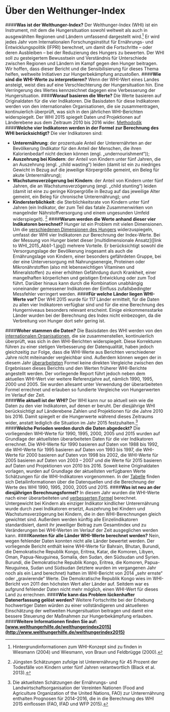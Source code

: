# Über den Welthunger-Index 
####**Was ist der Welthunger-Index?** 
Der Welthunger-Index (WHI) ist ein Instrument, mit dem die Hungersituation sowohl weltweit als auch in ausgewählten Regionen und Ländern umfassend dargestellt wird.[^wird] Er wird jedes Jahr vom Internationalen Forschungsinstitut für Ernährungs- und Entwicklungspolitik (IFPRI) berechnet, um damit die Fortschritte – oder deren Ausbleiben – bei der Reduzierung des Hungers zu bewerten. Der WHI soll zu gesteigertem Bewusstsein und Verständnis für Unterschiede zwischen Regionen und Ländern im Kampf gegen den Hunger beitragen. Wir hoffen, dass dieser Bericht und die Sensibilisierung für dieses Thema helfen, weltweite Initiativen zur Hungerbekämpfung anzustoßen.
####**Wie sind die WHI-Werte zu interpretieren?** 
Wenn der WHI-Wert eines Landes ansteigt, weist dies auf eine Verschlechterung der Hungersituation hin. Eine Verringerung des Wertes kennzeichnet dagegen eine Verbesserung der Hungersituation. 
####**Worauf basieren die Werte?** 
Die Werte basieren auf Originaldaten für die vier Indikatoren. Die Basisdaten für diese Indikatoren werden von den internationalen Organisationen, die sie zusammentragen, kontinuierlich überprüft, was sich in den jährlichen WHI-Berichten widerspiegelt. Der WHI 2015 spiegelt Daten und Projektionen auf Länderebene aus dem Zeitraum 2010 bis 2016 wider.  [Methododik](../methodology_de/) 
####**Welche vier Indikatoren werden in der Formel zur Berechnung des WHI berücksichtigt?** 
Die vier Indikatoren sind: 

* **Unterernährung**: der prozentuale Anteil der Unterernährten an der Bevölkerung (Indikator für den Anteil der Menschen, die ihren Kalorienbedarf nicht decken können (engl. „undernourishment“)); 
* **Auszehrung bei Kindern**: der Anteil von Kindern unter fünf Jahren, die an Auszehrung (engl. „child wasting“) leiden (damit ist ein zu niedriges Gewicht in Bezug auf die jeweilige Körpergröße gemeint, ein Beleg für akute Unterernährung);
* **Wachstumsverzögerung bei Kindern**: der Anteil von Kindern
unter fünf Jahren, die an Wachstumsverzögerung (engl. „child stunting“) leiden (damit ist eine zu geringe Körpergröße in Bezug auf das jeweilige Alter gemeint, ein Beleg für chronische Unterernährung); und
* **Kindersterblichkeit**: die Sterblichkeitsrate von Kindern unter fünf Jahren (ein Indikator, der zum Teil das fatale Zusammenwirken von mangelnder Nährstoffversorgung und einem ungesunden Umfeld widerspiegelt). [^2] 
####**Warum werden die Werte anhand dieser vier Indikatoren berechnet?** 
Hunger ist ein Problem mit vielen Dimensionen. Um die [verschiedenen Dimensionen des Hungers](../hunger_de/) widerzuspiegeln, umfasst der WHI vier Indikatoren zur Berechnung der Index-Werte. Bei der Messung von Hunger bietet dieser [multidimensionale Ansatz]([link to WHI_2015_Abb1-1.jpg]) mehrere Vorteile. Er berücksichtigt sowohl die Versorgungslage der Bevölkerung insgesamt als auch die Ernährungslage von Kindern, einer besonders gefährdeten Gruppe, bei der eine Unterversorgung mit Nahrungsenergie, Proteinen oder Mikronährstoffen (also mit lebenswichtigen Vitaminen und Mineralstoffen) zu einer erhöhten Gefährdung durch Krankheit, einer mangelhaften körperlichen und geistigen Entwicklung oder zum Tod führt. Darüber hinaus kann durch die Kombination unabhängig voneinander gemessener Indikatoren der Einfluss zufallsbedingter Messfehler verringert werden.
####**Für welche Länder liegen WHI-Werte vor?** 
Der WHI 2015 wurde für 117 Länder ermittelt, für die Daten zu allen vier Indikatoren verfügbar sind und für die eine Berechnung des Hungerniveaus besonders relevant erscheint. Einige einkommensstarke Länder wurden bei der Berechnung des Index nicht einbezogen, da die Verbreitung von Hunger dort sehr gering ist.

####**Woher stammen die Daten?** 
Die Basisdaten des WHI werden von den [internationalen Organisationen](http://library.ifpri.info/files/2015/10/ghi_2015_appendix_a.png), die sie zusammenstellen, kontinuierlich überprüft, was sich in den WHI-Berichten widerspiegelt. Diese Korrekturen führen zu einer stetigen Verbesserung der Datenqualität, haben jedoch gleichzeitig zur Folge, dass die WHI-Werte aus Berichten verschiedener Jahre nicht miteinander vergleichbar sind. Außerdem können wegen der in diesem Jahr [überarbeiteten](http://www.zef.de/fileadmin/webfiles/downloads/zef_wp/zef_wp_139.pdf) Formel keine direkten Vergleiche zwischen den Ergebnissen dieses Berichts und den Werten früherer WHI-Berichte angestellt werden. Der vorliegende Report führt jedoch neben dem aktuellen WHI-Wert vier weitere Referenzjahre auf, nämlich 1990, 1995, 2000 und 2005. Sie wurden allesamt unter Verwendung der überarbeiteten Formel errechnet und erlauben so fundierte Vergleiche von Hungerwerten im Verlauf der Zeit.   
####**Wie aktuell ist der WHI?** 
Der WHI kann nur so aktuell sein wie die Daten zu den vier Indikatoren, auf denen er beruht. Der diesjährige WHI berücksichtigt auf Länderebene Zahlen und Projektionen für die Jahre 2010 bis 2016. Damit spiegelt er die Hungerwerte während dieses Zeitraums wider, anstatt lediglich die Situation im Jahr 2015 festzuhalten.[^3] 
####**Welche Perioden werden durch die Daten abgedeckt?** 
Die vorliegenden WHI-Werte für 1990, 1995, 2000, 2005 und 2015 wurden auf Grundlage der aktuellsten überarbeiteten Daten für die vier Indikatoren errechnet. Die WHI-Werte für 1990 basieren auf Daten von 1988 bis 1992, die WHI-Werte für 1995 basieren auf Daten von 1993 bis 1997, die WHI-Werte für 2000 basieren auf Daten von 1998 bis 2002, die WHI-Werte für 2005 basieren auf Daten von 2003 – 2007 und die Werte für 2015 basieren auf Daten und Projektionen von 2010 bis 2016\. Soweit keine Originaldaten vorlagen, wurden auf Grundlage der aktuellsten verfügbaren Werte Schätzungen für die WHI-Indikatoren vorgenommen. In der [Tabelle](http://library.ifpri.info/files/2015/10/ghi_2015_appendix_a.png) finden sich Detailinformationen über die Datenquellen und die Berechnung der Werte des WHI 1990, 1995, 2000, 2005 und 2015. 
####**Was ist neu an der diesjährigen Berechnungsformel?** 
In diesem Jahr wurden die WHI-Werte nach einer überarbeiteten und [verbesserten Formel](../methodology_de/) berechnet. Untergewicht bei Kindern als einziger Indikator kindlicher Unterernährung wurde durch zwei Indikatoren ersetzt, Auszehrung bei Kindern und Wachstumsverzögerung bei Kindern, die in den WHI-Berechnungen gleich gewichtet sind. Außerdem werden künftig alle Einzelindikatoren standardisiert, damit ihr jeweiliger Beitrag zum Gesamtindex und zu Veränderungen bei WHI-Werten im Verlauf der Zeit ausgeglichen werden kann.
####**Konnten für alle Länder WHI-Werte berechnet werden?** 
Nein, wegen fehlender Daten konnten nicht alle Länder bewertet werden. Der vorliegende Bericht enthält keine WHI-Werte für Bahrain, Bhutan, Burundi, die Demokratische Republik Kongo, Eritrea, Katar, die Komoren, Libyen, Oman, Papua-Neuguinea, Somalia, den Sudan, den Südsudan und Syrien. Burundi, die Demokratische Republik Kongo, Eritrea, die Komoren, Papua-Neuguinea, Sudan und Südsudan (letztere wurden im vergangenen Jahr noch als ein Land berechnet) hatten im WHI-Bericht von 2014 „sehr ernste“ oder „gravierende“ Werte. Die Demokratische Republik Kongo wies im WHI- Bericht von 2011 den höchsten Wert aller Länder auf. Seitdem war es aufgrund fehlender Daten nicht mehr möglich, einen WHI-Wert für dieses Land zu errechnen. 
####**Wie kann das Problem lückenhafter Datenerfassung gelöst werden?** 
Weitere Fortschritte bei der Erhebung hochwertiger Daten würden zu einer vollständigeren und aktuelleren Einschätzung der weltweiten Hungersituation beitragen und damit eine bessere Steuerung der Maßnahmen zur Hungerbekämpfung erlauben.
####**Weitere Informationen finden Sie auf: [www.welthungerhilfe.de/welthungerindex2015](http://www.welthungerhilfe.de/welthungerindex2015)** 
[^wird]: Hintergrundinformationen zum WHI-Konzept sind zu finden in Wiesmann (2004) und Wiesmann, von Braun und Feldbrügge (2000).

[^2]: Jüngsten Schätzungen zufolge ist Unterernährung für 45 Prozent der Todesfälle von Kindern unter fünf Jahren verantwortlich (Black et al. 2013). 

[^3]: Die aktuellsten Schätzungen der Ernährungs- und Landwirtschaftsorganisation der Vereinten Nationen (Food and Agriculture Organization of the United Nations, FAO) zur Unterernährung enthalten Prognosen für 2014–2016, die in die Berechnung des WHI 2015 einflossen (FAO, IFAD und WFP 2015).

